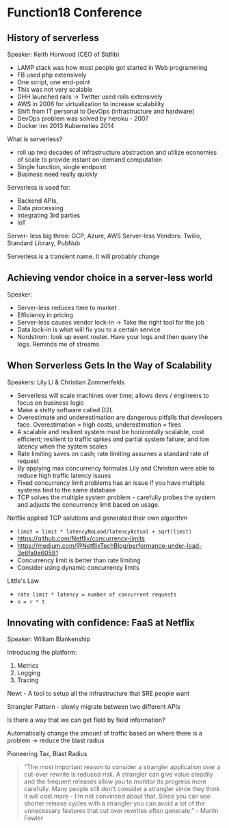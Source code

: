 # Function18 Conference

## History of serverless

Speaker: Keith Horwood (CEO of Stdlib)

-   LAMP stack was how most people got started in Web programming
-   FB used php extensively
-   One script, one end-point
-   This was not very scalable
-   DHH launched rails -> Twitter used rails extensively
-   AWS in 2006 for virtualization to increase scalability
-   Shift from IT personal to DevOps (infrastructure and hardware)
-   DevOps problem was solved by heroku - 2007
-   Docker inn 2013 Kuberneties 2014

What is serverless?

-   roll up two decades of infrastructure abstraction and utilize economies of scale to provide instant on-demand computation
-   Single function, single endpoint
-   Business need really quickly

Serverless is used for:

-   Backend APIs,
-   Data processing
-   Integrating 3rd parties
-   IoT

Server- less big three: GCP, Azure, AWS
Server-less Vendors: Twilio, Standard Library, PubNub

Serverless is a transient name. It will probably change

## Achieving vendor choice in a server-less world

Speaker:

-   Server-less reduces time to market
-   Efficiency in pricing
-   Server-less causes vendor lock-in -> Take the right tool for the job
-   Data lock-in is what will fix you to a certain service
-   Nordstrom: look up event router. Have your logs and then query the logs. Reminds me of streams

## When Serverless Gets In the Way of Scalability

Speakers: Lily Li & Christian Zommerfelds

-   Serverless will scale machines over time; allows devs / engineers to focus on business logic
-   Make a shitty software called D2L
-   Overestimate and underestimation are dangerous pitfalls that developers face.  Overestimation = high costs, underestimation = fires
-   A scalable and resilient system must be horizontally scalable, cost efficient; resilient to traffic spikes and partial system failure; and low latency when the system scales
-   Rate limiting saves on cash; rate limiting assumes a standard rate of request
-   By applying max concurrency formulas Lily and Christian were able to reduce high traffic latency issues
-   Fixed concurrency limit problems has an issue if you have multiple systems tied to the same database
-   TCP solves the multiple system problem - carefully probes the system and adjusts the concurrency limit based on usage.

Netflix applied TCP solutions and generated their own algorithm

-   `limit = limit * latencyNoLoad/latencyActual + sqrt(limit)`
-   <https://github.com/Netflix/concurrency-limits>
-   <https://medium.com/@NetflixTechBlog/performance-under-load-3e6fa9a60581>
-   Concurrency limit is better than rate limiting
-   Consider using dynamic concurrency limits

Little's Law

-   `rate limit * latency = number of concurrent requests`
-   `n = r * t`

## Innovating with confidence: FaaS at Netflix

Speaker: William Blankenship

Introducing the platform:

1.  Metrics
2.  Logging
3.  Tracing

Newt - A tool to setup all the infrastructure that SRE people want

Strangler Pattern - slowly migrate between two different APIs

Is there a way that we can get field by field information?

Automatically change the amount of traffic based on where there is a problem -> reduce the blast radius

 Pioneering Tax, Blast Radius

> "The most important reason to consider a strangler application over a cut-over rewrite is reduced risk. A strangler can give value steadily and the frequent releases allow you to monitor its progress more carefully. Many people still don't consider a strangler since they think it will cost more - I'm not convinced about that. Since you can use shorter release cycles with a strangler you can avoid a lot of the unnecessary features that cut over rewrites often generate." - Martin Fowler
